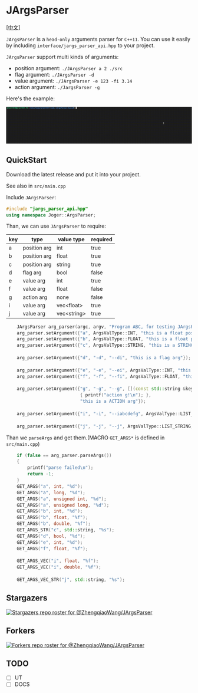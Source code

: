 # JArgsParser

[[中文]](README_zhCN.md)

`JArgsParser` is a `head-only` arguments parser for `C++11`. You can use it easily by including `interface/jargs_parser_api.hpp` to your project.

`JArgsParser` support multi kinds of arguments:

- position argument: `./JArgsParser a 2 ./src`
- flag argument: `./JArgsParser -d`
- value argument: `./JArgsParser -e 123 -fi 3.14`
- action argument: `./JargsParser -g`

Here's the example:

![example](assets/show.gif)

## QuickStart

Download the latest release and put it into your project.

See also in `src/main.cpp`

Include `JArgsParser`:

```c++
#include "jargs_parser_api.hpp"
using namespace Joger::ArgsParser;
```

Than, we can use `JArgsParser` to require:

| key | type         | value type    | required |
| --- | ------------ | ------------- | -------- |
| a   | position arg | int           | true     |
| b   | position arg | float         | true     |
| c   | position arg | string        | true     |
| d   | flag arg     | bool          | false    |
| e   | value arg    | int           | true     |
| f   | value arg    | float         | false    |
| g   | action arg   | none          | false    |
| i   | value arg    | vec\<float\>  | true     |
| j   | value arg    | vec\<string\> | true     |

```c++
    JArgsParser arg_parser(argc, argv, "Program ABC, for testing JArgsParser", "Here's the place for copyright", "V1.0.0");
    arg_parser.setArgument({"a", ArgsValType::INT, "this is a float position arg"});
    arg_parser.setArgument({"b", ArgsValType::FLOAT, "this is a float position arg"});
    arg_parser.setArgument({"c", ArgsValType::STRING, "this is a STRING position arg"});

    arg_parser.setArgument({"d", "-d", "--di", "this is a flag arg"});

    arg_parser.setArgument({"e", "-e", "--ei", ArgsValType::INT, "this is a value arg"});
    arg_parser.setArgument({"f", "-f", "--fi", ArgsValType::FLOAT, "this is a value arg", false});

    arg_parser.setArgument({"g", "-g", "--g", [](const std::string &key)
                            { printf("action g!\n"); },
                            "this is a ACTION arg"});

    arg_parser.setArgument({"i", "-i", "--iabcdefg", ArgsValType::LIST_FLOAT, "this is a LIST_FLOAT value arg"});

    arg_parser.setArgument({"j", "-j", "--j", ArgsValType::LIST_STRING, "this is a LIST_STRING value arg"});
```

Than we `parseArgs` and get them.(MACRO `GET_ARGS*` is defined in `src/main.cpp`)

```c++
    if (false == arg_parser.parseArgs())
    {
        printf("parse failed\n");
        return -1;
    }
    GET_ARGS("a", int, "%d");
    GET_ARGS("a", long, "%d");
    GET_ARGS("a", unsigned int, "%d");
    GET_ARGS("a", unsigned long, "%d");
    GET_ARGS("b", int, "%d");
    GET_ARGS("b", float, "%f");
    GET_ARGS("b", double, "%f");
    GET_ARGS_STR("c", std::string, "%s");
    GET_ARGS("d", bool, "%d");
    GET_ARGS("e", int, "%d");
    GET_ARGS("f", float, "%f");

    GET_ARGS_VEC("i", float, "%f");
    GET_ARGS_VEC("i", double, "%f");

    GET_ARGS_VEC_STR("j", std::string, "%s");
```

## Stargazers

[![Stargazers repo roster for @ZhengqiaoWang/JArgsParser](https://reporoster.com/stars/ZhengqiaoWang/JArgsParser)](https://github.com/ZhengqiaoWang/JArgsParser/stargazers)

## Forkers

[![Forkers repo roster for @ZhengqiaoWang/JArgsParser](https://reporoster.com/forks/ZhengqiaoWang/JArgsParser)](https://github.com/ZhengqiaoWang/JArgsParser/network/members)

## TODO

- [ ] UT
- [ ] DOCS
